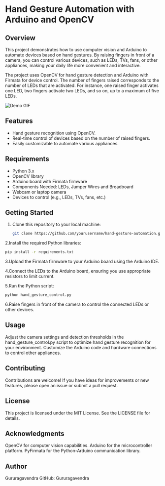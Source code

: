 # Hand Gesture Automation with Arduino and OpenCV

## Overview
This project demonstrates how to use computer vision and Arduino to automate devices based on hand gestures. By raising fingers in front of a camera, you can control various devices, such as LEDs, TVs, fans, or other appliances, making your daily life more convenient and interactive.

The project uses OpenCV for hand gesture detection and Arduino with Firmata for device control. The number of fingers raised corresponds to the number of LEDs that are activated. For instance, one raised finger activates one LED, two fingers activate two LEDs, and so on, up to a maximum of five LEDs.

![Demo GIF](link_to_demo.gif)  <!-- Add a GIF or screenshot here -->

## Features
- Hand gesture recognition using OpenCV.
- Real-time control of devices based on the number of raised fingers.
- Easily customizable to automate various appliances.

## Requirements
- Python 3.x
- OpenCV library
- Arduino board with Firmata firmware
- Components Needed: LEDs, Jumper Wires and Breadboard
- Webcam or laptop camera
- Devices to control (e.g., LEDs, TVs, fans, etc.)

## Getting Started
1. Clone this repository to your local machine:
   
   ```bash
   git clone https://github.com/yourusername/hand-gesture-automation.git
   ```
   
2.Install the required Python libraries:

   ```bash
   pip install -r requirements.txt
   ```

3.Upload the Firmata firmware to your Arduino board using the Arduino IDE.

4.Connect the LEDs to the Arduino board, ensuring you use appropriate resistors to limit current.

5.Run the Python script:

```bash
python hand_gesture_control.py
```
6.Raise fingers in front of the camera to control the connected LEDs or other devices.

## Usage
Adjust the camera settings and detection thresholds in the hand_gesture_control.py script to optimize hand gesture recognition for your environment.
Customize the Arduino code and hardware connections to control other appliances.

## Contributing
Contributions are welcome! If you have ideas for improvements or new features, please open an issue or submit a pull request.

## License
This project is licensed under the MIT License. See the LICENSE file for details.

## Acknowledgments
OpenCV for computer vision capabilities.
Arduino for the microcontroller platform.
PyFirmata for the Python-Arduino communication library.

## Author
Gururagavendra
GitHub: Gururagavendra
